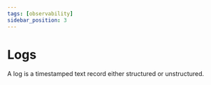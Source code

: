 ```yaml
---
tags: [observability]
sidebar_position: 3
---
```


# Logs

A log is a timestamped text record either structured or unstructured.
